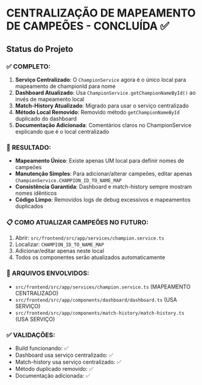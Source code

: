 # CENTRALIZAÇÃO DE MAPEAMENTO DE CAMPEÕES - CONCLUÍDA ✅

## Status do Projeto

### ✅ COMPLETO:
1. **Serviço Centralizado**: O `ChampionService` agora é o único local para mapeamento de championId para nome
2. **Dashboard Atualizado**: Usa `ChampionService.getChampionNameById()` ao invés de mapeamento local
3. **Match-History Atualizado**: Migrado para usar o serviço centralizado
4. **Método Local Removido**: Removido método `getChampionNameById` duplicado do dashboard
5. **Documentação Adicionada**: Comentários claros no ChampionService explicando que é o local centralizado

### 🎯 RESULTADO:
- **Mapeamento Único**: Existe apenas UM local para definir nomes de campeões
- **Manutenção Simples**: Para adicionar/alterar campeões, editar apenas `ChampionService.CHAMPION_ID_TO_NAME_MAP`
- **Consistência Garantida**: Dashboard e match-history sempre mostram nomes idênticos
- **Código Limpo**: Removidos logs de debug excessivos e mapeamentos duplicados

### 📋 COMO ATUALIZAR CAMPEÕES NO FUTURO:

1. Abrir: `src/frontend/src/app/services/champion.service.ts`
2. Localizar: `CHAMPION_ID_TO_NAME_MAP`
3. Adicionar/editar apenas neste local
4. Todos os componentes serão atualizados automaticamente

### 🔗 ARQUIVOS ENVOLVIDOS:
- `src/frontend/src/app/services/champion.service.ts` (MAPEAMENTO CENTRALIZADO)
- `src/frontend/src/app/components/dashboard/dashboard.ts` (USA SERVIÇO)
- `src/frontend/src/app/components/match-history/match-history.ts` (USA SERVIÇO)

### ✅ VALIDAÇÕES:
- Build funcionando: ✅
- Dashboard usa serviço centralizado: ✅
- Match-history usa serviço centralizado: ✅
- Método duplicado removido: ✅
- Documentação adicionada: ✅
